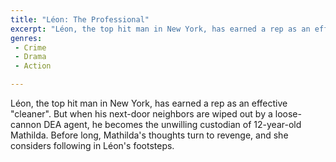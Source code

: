 ```yaml
---
title: "Léon: The Professional"
excerpt: "Léon, the top hit man in New York, has earned a rep as an effective \"cleaner\". But when his next-door neighbors are wiped out by a loose-cannon DEA agen..."
genres: 
 - Crime
 - Drama
 - Action

---
```


Léon, the top hit man in New York, has earned a rep as an effective "cleaner". But when his next-door neighbors are wiped out by a loose-cannon DEA agent, he becomes the unwilling custodian of 12-year-old Mathilda. Before long, Mathilda's thoughts turn to revenge, and she considers following in Léon's footsteps.
